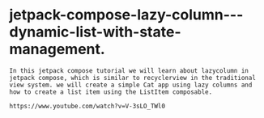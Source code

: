 # jetpack-compose-lazy-column---dynamic-list-with-state-management.



```
In this jetpack compose tutorial we will learn about lazycolumn in jetpack compose, which is similar to recyclerview in the traditional view system. we will create a simple Cat app using lazy columns and how to create a list item using the ListItem composable.

https://www.youtube.com/watch?v=V-3sLO_TWl0
``` 
